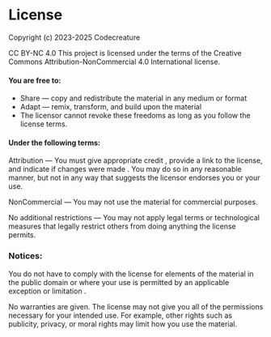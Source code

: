 # License

Copyright (c) 2023-2025 Codecreature

CC BY-NC 4.0
This project is licensed under the terms of the Creative Commons Attribution-NonCommercial 4.0 International license.

#### You are free to:
- Share — copy and redistribute the material in any medium or format
- Adapt — remix, transform, and build upon the material
- The licensor cannot revoke these freedoms as long as you follow the license terms.

#### Under the following terms:

Attribution — You must give appropriate credit , provide a link to the license, and indicate if changes were made . You may do so in any reasonable manner, but not in any way that suggests the licensor endorses you or your use.

NonCommercial — You may not use the material for commercial purposes.

No additional restrictions — You may not apply legal terms or technological measures that legally restrict others from doing anything the license permits.

### Notices:

You do not have to comply with the license for elements of the material in the public domain or where your use is permitted by an applicable exception or limitation .

No warranties are given. The license may not give you all of the permissions necessary for your intended use. For example, other rights such as publicity, privacy, or moral rights may limit how you use the material.
